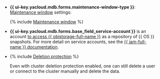 * **{{ ui-key.yacloud.mdb.forms.maintenance-window-type }}**: [Maintenance window](../../../managed-opensearch/concepts/maintenance.md) settings:

    {% include [Maintenance window](../console/maintenance-window-description.md) %}


* **{{ ui-key.yacloud.mdb.forms.base_field_service-account }}** is an account [to access {{ objstorage-full-name }}](../../../managed-opensearch/operations/s3-access.md) as a repository of {{ OS }} snapshots. For more detail on service accounts, see the [{{ iam-full-name }} documentation](../../../iam/concepts/users/service-accounts.md).



* {% include [Deletion protection](../console/deletion-protection.md) %}

    Even with cluster deletion protection enabled, one can still delete a user or connect to the cluster manually and delete the data.
